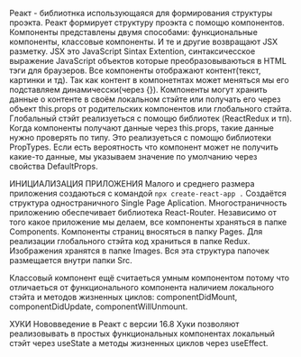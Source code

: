 Реакт - библиотнка использующаяся для формирования структуры проэкта.
Реакт формирует структуру проэкта с помощю компонентов.
Компоненты представлены двумя способами: функциональные компоненты, классовые компоненты.
И те и другие возвращают JSX разметку.
JSX это JavaScript Sintax Extention, синтаксичесское выражение JavaScript объектов которые преобразовываються в HTML тэги для браузеров.
Все компоненты отображают контент(текст, картинки и тд).
Так как контент в компонетнтах может меняться мы его подставляем динамичесски(через {}).
Компоненты могут хранить данные о контенте в своём локальном стэйте или получать его через объект this.props от родительских компонентов или глобального стэйта.
Глобальный стэйт реализуеться с помощю библиотек (ReactRedux и тп).
Когда компоненты получают данные через this.props, такие данные нужно проверять по типу.
Это реализуеться с помощю библиотеки PropTypes.
Если есть вероятность что компонент может  не получить какие-то данные, мы указываем значение по умолчанию через свойства DefaultProps.

ИНИЦИАЛИЗАЦИЯ ПРИЛОЖЕНИЯ
Малого и среднего размера приложения создаються с командой
```npx create-react-app .```
Создаётся структура одностраничного Single Page Aplication.
Многостраничность приложению обеспечивает библиотека React-Router.
Независимо от того какое приложение мы делаем, все компоненты храняться в папке Components.
Компоненты страниц вносяться в папку Pages.
Для реализации глобального стэйта код храниться в папке Redux.
Изображения хранятся в папке Images.
Вся эта структура папочек размещается внутри папки Src.

Классовый компонент ещё считаеться умным компонентом потому что отличаеться от функционального компонента наличием локального стэйта и методов жизненных циклов: componentDidMount, componentDidUpdate, componentWillUnmount.

ХУКИ
Нововведение в Реакт с версии 16.8
Хуки позволяют реализовывать в простых функциональных компонентах локальный стэйт через useState а методы жизненных циклов через useEffect.

